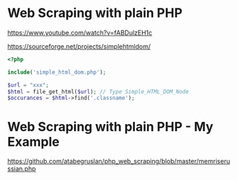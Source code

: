 # Web Scraping with plain PHP

https://www.youtube.com/watch?v=fABDulzEH1c

https://sourceforge.net/projects/simplehtmldom/

```php
<?php

include('simple_html_dom.php');

$url = "xxx";
$html = file_get_html($url); // Type Simple_HTML_DOM_Node
$occurances = $html->find('.classname');
```

# Web Scraping with plain PHP - My Example

https://github.com/atabegruslan/php_web_scraping/blob/master/memriserussian.php
